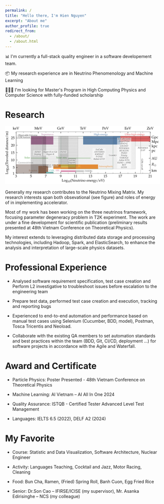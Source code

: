 ```yaml
---
permalink: /
title: "Hello there, I'm Hien Nguyen"
excerpt: "About me"
author_profile: true
redirect_from: 
  - /about/
  - /about.html
---
```


📊 I'm currently a full-stack quality engineer in a software developement team. 

📦 My research experience are in Neutrino Phenomenology and Machine Learning

👩🏻‍💻 I'm looking for Master's Program in High Computing Physics and Computer Science with fully-funded scholarship



Research
======
![Illustration of my interest](images/HE-Neutrinos.png)

<!-- ------ -->

Generally my research contributes to the Neutrino Mixing Matrix. My research interests span both obsevational (see figure) and roles of energy of in implementing accelerator. 

Most of my work has been working on the three neutrinos framework, focusing parameter degeneracy problem in T2K experiment. The work are under a fine development for scientific publication (preliminary results presented at 48th Vietnam Conference on Theoretical Physics). 

My interest extends to leveraging distributed data storage and processing technologies, including Hadoop, Spark, and ElasticSearch, to enhance the analysis and interpretation of large-scale physics datasets.




Professional Experience
======

- Analysed software requirement specification, test case creation and Perform L2 investigative to troubleshoot issues before escalation to the engineering team 

- Prepare test data, performed test case creation and execution, tracking and reporting bugs

- Experienced to end-to-end automation and performance based on manual test cases using Selenium (Cucumber, BDD, model), Postman, Tosca Tricentis and Neoload. 

- Collaborate with the existing QA members to set automation standards and best practices within the team (BDD, Git, CI/CD, deployment ...) for software projects in accordance with the Agile and Waterfall. 



Award and Certificate 
======
- Particle Physics: Poster Presented - 48th Vietnam Conference on Theoretical Physics 

- Machine Learning: AI Vietnam – AI All In One 2024 

- Quality Assurance: ISTQB - Certified Tester Advanced Level Test Management 

- Languages: IELTS 6.5 (2022), DELF A2 (2024)  


My Favorite
======
- Course: Statistic and Data Visualization, Software Architecture, Nuclear Engineer  

- Activity: Languages Teaching, Cocktail and Jazz, Motor Racing, Cleaning 

- Food: Bun Cha, Ramen, (Fried) Spring Roll, Banh Cuon, Egg Fried Rice 

- Senior: Dr.Son Cao – IFIRSE/ICISE (my supervisor), Mr. Asanka Edirisinghe – NCS (my colleague)